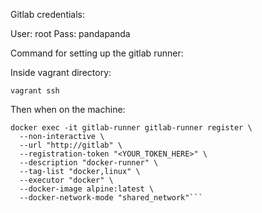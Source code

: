 Gitlab credentials:

User: root
Pass: pandapanda

Command for setting up the gitlab runner:

Inside vagrant directory:

`vagrant ssh`

Then when on the machine:
```
docker exec -it gitlab-runner gitlab-runner register \
  --non-interactive \
  --url "http://gitlab" \
  --registration-token "<YOUR_TOKEN_HERE>" \
  --description "docker-runner" \
  --tag-list "docker,linux" \
  --executor "docker" \
  --docker-image alpine:latest \
  --docker-network-mode "shared_network"```
